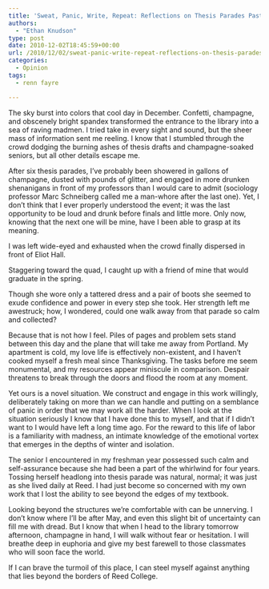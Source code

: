 ```yaml
---
title: 'Sweat, Panic, Write, Repeat: Reflections on Thesis Parades Past'
authors: 
  - "Ethan Knudson"
type: post
date: 2010-12-02T18:45:59+00:00
url: /2010/12/02/sweat-panic-write-repeat-reflections-on-thesis-parades-past/
categories:
  - Opinion
tags:
  - renn fayre

---
```

The sky burst into colors that cool day in December. Confetti, champagne, and obscenely bright spandex transformed the entrance to the library into a sea of raving madmen. I tried take in every sight and sound, but the sheer mass of information sent me reeling. I know that I stumbled through the crowd dodging the burning ashes of thesis drafts and champagne-soaked seniors, but all other details escape me.

After six thesis parades, I&#8217;ve probably been showered in gallons of champagne, dusted with pounds of glitter, and engaged in more drunken shenanigans in front of my professors than I would care to admit (sociology professor Marc Schneiberg called me a man-whore after the last one). Yet, I don&#8217;t think that I ever properly understood the event; it was the last opportunity to be loud and drunk before finals and little more. Only now, knowing that the next one will be mine, have I been able to grasp at its meaning.

I was left wide-eyed and exhausted when the crowd finally dispersed in front of Eliot Hall.

Staggering toward the quad, I caught up with a friend of mine that would graduate in the spring.

Though she wore only a tattered dress and a pair of boots she seemed to exude confidence and power in every step she took. Her strength left me awestruck; how, I wondered, could one walk away from that parade so calm and collected?

Because that is not how I feel. Piles of pages and problem sets stand between this day and the plane that will take me away from Portland. My apartment is cold, my love life is effectively non-existent, and I haven&#8217;t cooked myself a fresh meal since Thanksgiving. The tasks before me seem monumental, and my resources appear miniscule in comparison. Despair threatens to break through the doors and flood the room at any moment.

Yet ours is a novel situation. We construct and engage in this work willingly, deliberately taking on more than we can handle and putting on a semblance of panic in order that we may work all the harder. When I look at the situation seriously I know that I have done this to myself, and that if I didn&#8217;t want to I would have left a long time ago. For the reward to this life of labor is a familiarity with madness, an intimate knowledge of the emotional vortex that emerges in the depths of winter and isolation.

The senior I encountered in my freshman year possessed such calm and self-assurance because she had been a part of the whirlwind for four years. Tossing herself headlong into thesis parade was natural, normal; it was just as she lived daily at Reed. I had just become so concerned with my own work that I lost the ability to see beyond the edges of my textbook.

Looking beyond the structures we&#8217;re comfortable with can be unnerving. I don&#8217;t know where I&#8217;ll be after May, and even this slight bit of uncertainty can fill me with dread. But I know that when I head to the library tomorrow afternoon, champagne in hand, I will walk without fear or hesitation. I will breathe deep in euphoria and give my best farewell to those classmates who will soon face the world.

If I can brave the turmoil of this place, I can steel myself against anything that lies beyond the borders of Reed College.